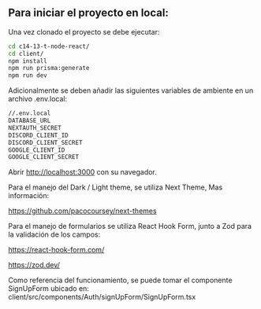 ## Para iniciar el proyecto en local:

Una vez clonado el proyecto se debe ejecutar:
```bash
cd c14-13-t-node-react/
cd client/
npm install
npm run prisma:generate
npm run dev
```
Adicionalmente se deben añadir las siguientes variables de ambiente en un archivo .env.local:

```bash
//.env.local
DATABASE_URL
NEXTAUTH_SECRET
DISCORD_CLIENT_ID
DISCORD_CLIENT_SECRET
GOOGLE_CLIENT_ID
GOOGLE_CLIENT_SECRET
```


Abrir [http://localhost:3000](http://localhost:3000) con su navegador.




Para el manejo del Dark / Light theme, se utiliza Next Theme,
Mas información:

https://github.com/pacocoursey/next-themes

Para el manejo de formularios se utiliza React Hook Form, junto a Zod para la
validación de los campos:

https://react-hook-form.com/

https://zod.dev/

Como referencia del funcionamiento, se puede tomar el componente SignUpForm ubicado en:
client/src/components/Auth/signUpForm/SignUpForm.tsx
